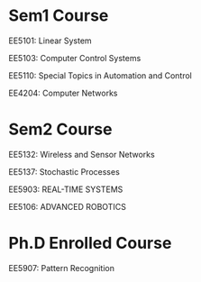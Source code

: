 # Sem1 Course

EE5101: Linear System

EE5103: Computer Control Systems

EE5110: Special Topics in Automation and Control

EE4204: Computer Networks



# Sem2 Course

EE5132: Wireless and Sensor Networks

EE5137: Stochastic Processes

EE5903: REAL-TIME SYSTEMS

EE5106: ADVANCED ROBOTICS



# Ph.D Enrolled Course

EE5907: Pattern Recognition
